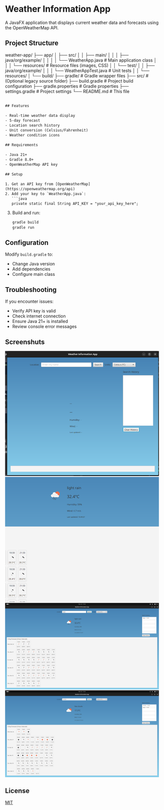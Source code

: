 # Weather Information App

A JavaFX application that displays current weather data and forecasts using the OpenWeatherMap API.

## Project Structure

weather-app/
├── app/
│   ├── src/
│   │   ├── main/
│   │   │   ├── java/org/example/
│   │   │   │   └── WeatherApp.java      # Main application class
│   │   │   └── resources/               # Resource files (images, CSS)
│   │   └── test/
│   │       ├── java/org/example/
│   │       │   └── WeatherAppTest.java  # Unit tests
│   │       └── resources/
│   └── build/
├── gradle/                              # Gradle wrapper files
├── src/                                 # (Optional legacy source folder)
├── build.gradle                         # Project build configuration
├── gradle.properties                    # Gradle properties
├── settings.gradle                      # Project settings
└── README.md                            # This file
```

## Features

- Real-time weather data display
- 5-day forecast
- Location search history
- Unit conversion (Celsius/Fahrenheit)
- Weather condition icons

## Requirements

- Java 21+
- Gradle 8.0+
- OpenWeatherMap API key

## Setup

1. Get an API key from [OpenWeatherMap](https://openweathermap.org/api)
2. Add your key to `WeatherApp.java`:
   ```java
   private static final String API_KEY = "your_api_key_here";
   ```
3. Build and run:
   ```bash
   gradle build
   gradle run
   ```

## Configuration

Modify `build.gradle` to:
- Change Java version
- Add dependencies
- Configure main class

## Troubleshooting

If you encounter issues:
- Verify API key is valid
- Check internet connection
- Ensure Java 21+ is installed
- Review console error messages

## Screenshuts
![Demo GIF](./images/Screenshot%20from%202025-03-26%2015-34-51.png)
![Demo GIF](./images/Screenshot%20from%202025-03-26%2015-44-36.png)
![Demo GIF](./images/Screenshot%20from%202025-03-26%2015-44-47.png)
![Demo GIF](./images/Screenshot%20from%202025-03-26%2015-45-10.png)

## License

[MIT](LICENSE)
```